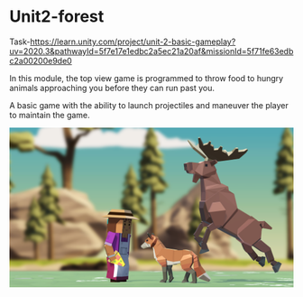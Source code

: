 # Unit2-forest

Task-https://learn.unity.com/project/unit-2-basic-gameplay?uv=2020.3&pathwayId=5f7e17e1edbc2a5ec21a20af&missionId=5f71fe63edbc2a00200e9de0


In this module, the top view game is programmed to throw food to hungry animals approaching you before they can run past you. 

A basic game with the ability to launch projectiles and maneuver the player to maintain the game.


![alt text](2.png "Описание будет тут")
